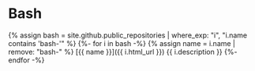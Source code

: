 # Bash

{% assign bash = site.github.public_repositories | where_exp: "i", "i.name contains 'bash-'" %}
{%- for i in bash -%}
  {% assign name = i.name | remove: "bash-" %}
  [{{ name }}]({{ i.html_url }})
  {{ i.description }}
{%- endfor -%}
